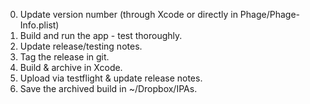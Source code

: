 
0. Update version number (through Xcode or directly in Phage/Phage-Info.plist)
1. Build and run the app - test thoroughly.
2. Update release/testing notes.
3. Tag the release in git.
4. Build & archive in Xcode.
5. Upload via testflight & update release notes.
6. Save the archived build in ~/Dropbox/IPAs.

